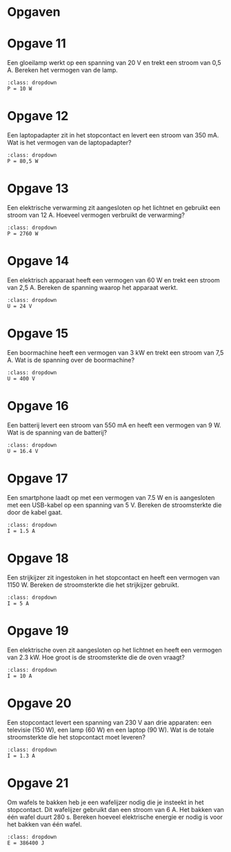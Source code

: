 # Opgaven

# Opgave 11

Een gloeilamp werkt op een spanning van 20 V en trekt een stroom van 0,5 A. Bereken het vermogen van de lamp.
```{solution}
:class: dropdown
P = 10 W
```

# Opgave 12

Een laptopadapter zit in het stopcontact en levert een stroom van 350 mA. Wat is het vermogen van de laptopadapter?
```{solution}
:class: dropdown
P = 80,5 W
```

# Opgave 13

Een elektrische verwarming zit aangesloten op het lichtnet en gebruikt een stroom van 12 A. Hoeveel vermogen verbruikt de verwarming?
```{solution}
:class: dropdown
P = 2760 W
```

# Opgave 14

Een elektrisch apparaat heeft een vermogen van 60 W en trekt een stroom van 2,5 A. Bereken de spanning waarop het apparaat werkt.
```{solution}
:class: dropdown
U = 24 V
```

# Opgave 15

Een boormachine heeft een vermogen van 3 kW en trekt een stroom van 7,5 A. Wat is de spanning over de boormachine?
```{solution}
:class: dropdown
U = 400 V
```

# Opgave 16

Een batterij levert een stroom van 550 mA en heeft een vermogen van 9 W. Wat is de spanning van de batterij?
```{solution}
:class: dropdown
U = 16.4 V
```

# Opgave 17

Een smartphone laadt op met een vermogen van 7.5 W en is aangesloten met een USB-kabel op een spanning van 5 V. Bereken de stroomsterkte die door de kabel gaat.
```{solution}
:class: dropdown
I = 1.5 A
```

# Opgave 18

Een strijkijzer zit ingestoken in het stopcontact en heeft een vermogen van 1150 W. Bereken de stroomsterkte die het strijkijzer gebruikt.
```{solution}
:class: dropdown
I = 5 A
```

# Opgave 19

Een elektrische oven zit aangesloten op het lichtnet en heeft een vermogen van 2.3 kW. Hoe groot is de stroomsterkte die de oven vraagt?
```{solution}
:class: dropdown
I = 10 A
```

# Opgave 20

Een stopcontact levert een spanning van 230 V aan drie apparaten: een televisie (150 W), een lamp (60 W) en een laptop (90 W). Wat is de totale stroomsterkte die het stopcontact moet leveren?
```{solution}
:class: dropdown
I = 1.3 A
```

# Opgave 21

Om wafels te bakken heb je een wafelijzer nodig die je insteekt in het stopcontact. Dit wafelijzer gebruikt dan een stroom van 6 A. Het bakken van één wafel duurt 280 s. Bereken hoeveel elektrische energie er nodig is voor het bakken van één wafel.
```{solution}
:class: dropdown
E = 386400 J
```